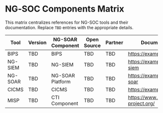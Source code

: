 # NG‑SOC Components Matrix

This matrix centralizes references for NG-SOC tools and their documentation. Replace `TBD` entries with the appropriate details.

| Tool | Version | NG-SOAR Component | Open Source | Partner | Documentation |
|------|---------|------------------|-------------|---------|---------------|
| BIPS | TBD | BIPS | TBD | TBD | https://example.com/bips |
| NG-SIEM | TBD | NG-SIEM | TBD | TBD | https://example.com/ng-siem |
| NG-SOAR | TBD | NG-SOAR Platform | TBD | TBD | https://example.com/ng-soar |
| CICMS | TBD | CICMS | TBD | TBD | https://example.com/cicms |
| MISP | TBD | CTI Component | TBD | TBD | https://www.misp-project.org/ |
